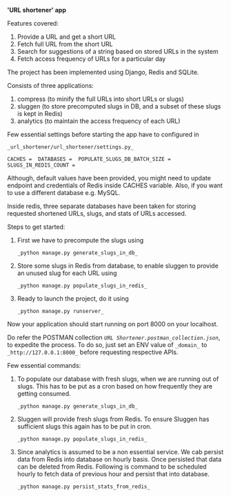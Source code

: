 **'URL shortener' app**

Features covered:
1. Provide a URL and get a short URL
2. Fetch full URL from the short URL
3. Search for suggestions of a string based on stored URLs in the system
4. Fetch access frequency of URLs for a particular day

The project has been implemented using Django, Redis and SQLite.

Consists of three applications:
1. compress (to minify the full URLs into short URLs or slugs)
2. sluggen (to store precomputed slugs in DB, and a subset of these slugs is kept in Redis)
3. analytics (to maintain the access frequency of each URL)

Few essential settings before starting the app have to configured in 

`_url_shortener/url_shortener/settings.py_`

`CACHES = 
DATABASES = 
POPULATE_SLUGS_DB_BATCH_SIZE = 
SLUGS_IN_REDIS_COUNT = `

Although, default values have been provided, you might need to update endpoint and credentials of Redis
inside CACHES variable. Also, if you want to use a different database e.g. MySQL.

Inside redis, three separate databases have been taken for storing 
requested shortened URLs, slugs, and stats of URLs accessed.

Steps to get started:
1. First we have to precompute the slugs using

    `_python manage.py generate_slugs_in_db_` 
2. Store some slugs in Redis from database, to enable sluggen to provide an unused slug for each URL using

    `_python manage.py populate_slugs_in_redis_`
3. Ready to launch the project, do it using

    `_python manage.py runserver_`

Now your application should start running on port 8000 on your localhost.

Do refer the POSTMAN collection _`URL Shortener.postman_collection.json`_, to expedite the process. To do so, just set
an ENV value of `_domain_` to `_http://127.0.0.1:8000_` before requesting respective APIs.

Few essential commands:
1. To populate our database with fresh slugs, when we are running out of slugs. 
   This has to be put as a cron based on how frequently they are getting consumed.

    `_python manage.py generate_slugs_in_db_` 
2. Sluggen will provide fresh slugs from Redis. To ensure Sluggen has sufficient slugs
   this again has to be put in cron.

    `_python manage.py populate_slugs_in_redis_`
3. Since analytics is assumed to be a non essential service. We cab persist data 
   from Redis into database on hourly basis. Once persisted that data can be deleted from Redis. 
   Following is command to be scheduled hourly to fetch data of previous hour and persist that
   into database.

    `_python manage.py persist_stats_from_redis_`

